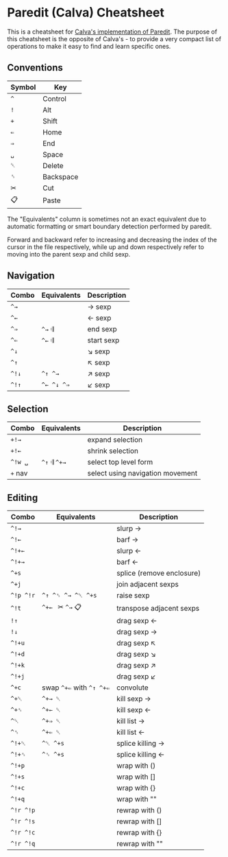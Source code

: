 # Paredit (Calva) Cheatsheet

This is a cheatsheet for [Calva's implementation of Paredit](https://calva.io/paredit/). The purpose of this cheatsheet is the opposite of Calva's - to provide a very compact list of operations to make it easy to find and learn specific ones.

## Conventions

| Symbol | Key |
| ------ | --- |
| `^` | Control |
| `!` | Alt |
| `+` | Shift |
| `⇐` | Home |
| `⇒` | End |
| `␣` | Space |
| `␡` | Delete |
| `␈` | Backspace |
| ✂ | Cut |
| 📋 | Paste |

The "Equivalents" column is sometimes not an exact equivalent due to automatic formatting or smart boundary detection performed by paredit.

Forward and backward refer to increasing and decreasing the index of the cursor in the file respectively, while up and down respectively refer to moving into the parent sexp and child sexp.


## Navigation

| Combo | Equivalents | Description |
| ----- | ----------- | ----------- |
| `^→` | | → sexp |
| `^←` | | ← sexp |
| `^⇒` | `^→` 𝄇 | end sexp |
| `^⇐` | `^←` 𝄇 | start sexp |
| `^↓` | | ↘ sexp |
| `^↑` | | ↖ sexp |
| `^!↓` | `^↑ ^→` | ↗ sexp |
| `^!↑` | `^← ^↓ ^⇒` | ↙ sexp |

## Selection

| Combo | Equivalents | Description |
| ----- | ----------- | ----------- |
| `+!→` | | expand selection |
| `+!←` | | shrink selection |
| `^!w ␣` | `^↑` 𝄇 `^+→` | select top level form |
| `+` nav | | select using navigation movement |

## Editing

| Combo | Equivalents | Description |
| ----- | ----------- | ----------- |
| `^!→` | | slurp → |
| `^!←` | | barf → |
| `^!+←` | | slurp ← |
| `^!+→` | | barf ← |
| `^+s` | | splice (remove enclosure) |
| `^+j` | | join adjacent sexps |
| `^!p ^!r` | `^↑ ^␈ ^→ ^␡ ^+s` | raise sexp |
| `^!t` | `^+← ` ✂ `^→` 📋 | transpose adjacent sexps |
| `!↑` | | drag sexp ← |
| `!↓` | | drag sexp → |
| `^!+u` | | drag sexp ↖ |
| `^!+d` | | drag sexp ↘ |
| `^!+k` | | drag sexp ↗ |
| `^!+j` | | drag sexp ↙ |
| `^+c` | swap `^+⇐` with `^↑ ^+⇐` | convolute |
| `^+␡` | `^+→ ␡` | kill sexp → |
| `^+␈` | `^+← ␡` | kill sexp ← |
| `^␡` | `^+⇒ ␡` | kill list → |
| `^␈` | `^+⇐ ␡` | kill list ← |
| `^!+␡` | `^␡ ^+s` | splice killing → |
| `^!+␈` | `^␈ ^+s` | splice killing ← |
| `^!+p` | | wrap with () |
| `^!+s` | | wrap with [] |
| `^!+c` | | wrap with {} |
| `^!+q` | | wrap with "" |
| `^!r ^!p` | | rewrap with () |
| `^!r ^!s` | | rewrap with [] |
| `^!r ^!c` | | rewrap with {} |
| `^!r ^!q` | | rewrap with "" |
